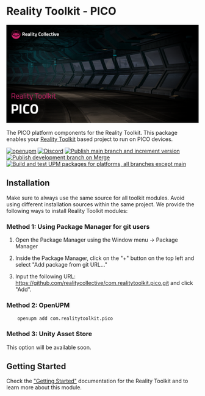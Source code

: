 # Reality Toolkit - PICO

![com.realitytoolkit.pico](https://github.com/realitycollective/realitycollective.logo/blob/main/RealityToolkit/RepoBanners/com.realitytoolkit.pico.png?raw=true)

The PICO platform components for the Reality Toolkit. This package enables your [Reality Toolkit](https://www.realitytoolkit.io/) based project to run on PICO devices.

[![openupm](https://img.shields.io/npm/v/com.realitytoolkit.pico?label=openupm&registry_uri=https://package.openupm.com)](https://openupm.com/packages/com.realitytoolkit.pico/) [![Discord](https://img.shields.io/discord/597064584980987924.svg?label=&logo=discord&logoColor=ffffff&color=7389D8&labelColor=6A7EC2)](https://discord.gg/hF7TtRCFmB)
[![Publish main branch and increment version](https://github.com/realitycollective/com.realitytoolkit.pico/actions/workflows/main-publish.yml/badge.svg)](https://github.com/realitycollective/com.realitytoolkit.pico/actions/workflows/main-publish.yml)
[![Publish development branch on Merge](https://github.com/realitycollective/com.realitytoolkit.pico/actions/workflows/development-publish.yml/badge.svg)](https://github.com/realitycollective/com.realitytoolkit.pico/actions/workflows/development-publish.yml)
[![Build and test UPM packages for platforms, all branches except main](https://github.com/realitycollective/com.realitytoolkit.pico/actions/workflows/development-buildandtestupmrelease.yml/badge.svg)](https://github.com/realitycollective/com.realitytoolkit.pico/actions/workflows/development-buildandtestupmrelease.yml)

## Installation

Make sure to always use the same source for all toolkit modules. Avoid using different installation sources within the same project. We provide the following ways to install Reality Toolkit modules:

### Method 1: Using Package Manager for git users

1. Open the Package Manager using the Window menu -> Package Manager

2. Inside the Package Manager, click on the "+" button on the top left and select "Add package from git URL..."

3. Input the following URL: https://github.com/realitycollective/com.realitytoolkit.pico.git and click "Add".

### Method 2: OpenUPM

```text
    openupm add com.realitytoolkit.pico
```

### Method 3: Unity Asset Store

This option will be available soon.

## Getting Started

Check the ["Getting Started"](https://www.realitytoolkit.io/) documentation for the Reality Toolkit and to learn more about this module.